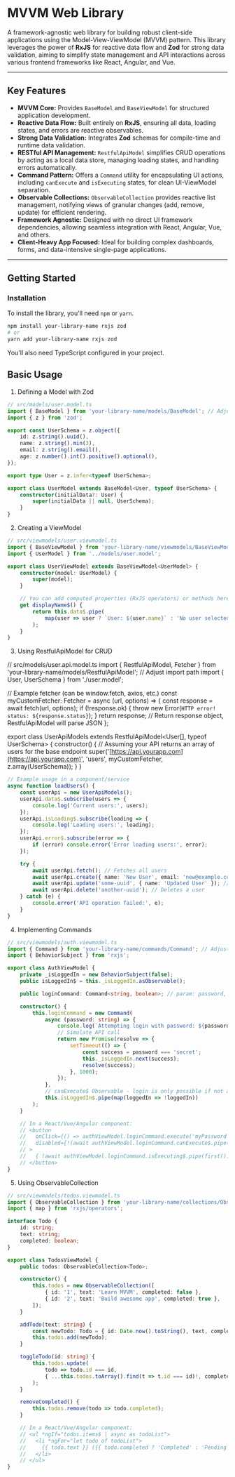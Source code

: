 # MVVM Web Library

A framework-agnostic web library for building robust client-side applications using the Model-View-ViewModel (MVVM) pattern. This library leverages the power of **RxJS** for reactive data flow and **Zod** for strong data validation, aiming to simplify state management and API interactions across various frontend frameworks like React, Angular, and Vue.

---

## Key Features

* **MVVM Core:** Provides `BaseModel` and `BaseViewModel` for structured application development.
* **Reactive Data Flow:** Built entirely on **RxJS**, ensuring all data, loading states, and errors are reactive observables.
* **Strong Data Validation:** Integrates **Zod** schemas for compile-time and runtime data validation.
* **RESTful API Management:** `RestfulApiModel` simplifies CRUD operations by acting as a local data store, managing loading states, and handling errors automatically.
* **Command Pattern:** Offers a `Command` utility for encapsulating UI actions, including `canExecute` and `isExecuting` states, for clean UI-ViewModel separation.
* **Observable Collections:** `ObservableCollection` provides reactive list management, notifying views of granular changes (add, remove, update) for efficient rendering.
* **Framework Agnostic:** Designed with no direct UI framework dependencies, allowing seamless integration with React, Angular, Vue, and others.
* **Client-Heavy App Focused:** Ideal for building complex dashboards, forms, and data-intensive single-page applications.

---

## Getting Started

### Installation

To install the library, you'll need `npm` or `yarn`.

```bash
npm install your-library-name rxjs zod
# or
yarn add your-library-name rxjs zod
```


You'll also need TypeScript configured in your project.

## Basic Usage
1. Defining a Model with Zod

```typescript
// src/models/user.model.ts
import { BaseModel } from 'your-library-name/models/BaseModel'; // Adjust import path
import { z } from 'zod';

export const UserSchema = z.object({
    id: z.string().uuid(),
    name: z.string().min(3),
    email: z.string().email(),
    age: z.number().int().positive().optional(),
});

export type User = z.infer<typeof UserSchema>;

export class UserModel extends BaseModel<User, typeof UserSchema> {
    constructor(initialData?: User) {
        super(initialData || null, UserSchema);
    }
}
```

2. Creating a ViewModel
```typescript
// src/viewmodels/user.viewmodel.ts
import { BaseViewModel } from 'your-library-name/viewmodels/BaseViewModel'; // Adjust import path
import { UserModel } from '../models/user.model';

export class UserViewModel extends BaseViewModel<UserModel> {
    constructor(model: UserModel) {
        super(model);
    }

    // You can add computed properties (RxJS operators) or methods here
    get displayName$() {
        return this.data$.pipe(
            map(user => user ? `User: ${user.name}` : 'No user selected')
        );
    }
}
```

3. Using RestfulApiModel for CRUD


// src/models/user.api.model.ts
import { RestfulApiModel, Fetcher } from 'your-library-name/models/RestfulApiModel'; // Adjust import path
import { User, UserSchema } from './user.model';

// Example fetcher (can be window.fetch, axios, etc.)
const myCustomFetcher: Fetcher = async (url, options) => {
    const response = await fetch(url, options);
    if (!response.ok) {
        throw new Error(`HTTP error! status: ${response.status}`);
    }
    return response; // Return response object, RestfulApiModel will parse JSON
};

export class UserApiModels extends RestfulApiModel<User[], typeof UserSchema> {
    constructor() {
        // Assuming your API returns an array of users for the base endpoint
        super('[https://api.yourapp.com](https://api.yourapp.com)', 'users', myCustomFetcher, z.array(UserSchema));
    }
}

```typescript
// Example usage in a component/service
async function loadUsers() {
    const userApi = new UserApiModels();
    userApi.data$.subscribe(users => {
        console.log('Current users:', users);
    });
    userApi.isLoading$.subscribe(loading => {
        console.log('Loading users:', loading);
    });
    userApi.error$.subscribe(error => {
        if (error) console.error('Error loading users:', error);
    });

    try {
        await userApi.fetch(); // Fetches all users
        await userApi.create({ name: 'New User', email: 'new@example.com' }); // Creates a new user
        await userApi.update('some-uuid', { name: 'Updated User' }); // Updates a user
        await userApi.delete('another-uuid'); // Deletes a user
    } catch (e) {
        console.error('API operation failed:', e);
    }
}
```

4. Implementing Commands

```typescript
// src/viewmodels/auth.viewmodel.ts
import { Command } from 'your-library-name/commands/Command'; // Adjust import path
import { BehaviorSubject } from 'rxjs';

export class AuthViewModel {
    private _isLoggedIn = new BehaviorSubject(false);
    public isLoggedIn$ = this._isLoggedIn.asObservable();

    public loginCommand: Command<string, boolean>; // param: password, result: success boolean

    constructor() {
        this.loginCommand = new Command(
            async (password: string) => {
                console.log(`Attempting login with password: ${password}`);
                // Simulate API call
                return new Promise(resolve => {
                    setTimeout(() => {
                        const success = password === 'secret';
                        this._isLoggedIn.next(success);
                        resolve(success);
                    }, 1000);
                });
            },
            // canExecute$ Observable - login is only possible if not already logged in
            this.isLoggedIn$.pipe(map(loggedIn => !loggedIn))
        );
    }

    // In a React/Vue/Angular component:
    // <button
    //   onClick={() => authViewModel.loginCommand.execute('myPassword')}
    //   disabled={!(await authViewModel.loginCommand.canExecute$.pipe(first()).toPromise()) || (await authViewModel.loginCommand.isExecuting$.pipe(first()).toPromise())}
    // >
    //   { (await authViewModel.loginCommand.isExecuting$.pipe(first()).toPromise()) ? 'Logging in...' : 'Login' }
    // </button>
}
```

5. Using ObservableCollection
```typescript
// src/viewmodels/todos.viewmodel.ts
import { ObservableCollection } from 'your-library-name/collections/ObservableCollection'; // Adjust import path
import { map } from 'rxjs/operators';

interface Todo {
    id: string;
    text: string;
    completed: boolean;
}

export class TodosViewModel {
    public todos: ObservableCollection<Todo>;

    constructor() {
        this.todos = new ObservableCollection([
            { id: '1', text: 'Learn MVVM', completed: false },
            { id: '2', text: 'Build awesome app', completed: true },
        ]);
    }

    addTodo(text: string) {
        const newTodo: Todo = { id: Date.now().toString(), text, completed: false };
        this.todos.add(newTodo);
    }

    toggleTodo(id: string) {
        this.todos.update(
            todo => todo.id === id,
            { ...this.todos.toArray().find(t => t.id === id)!, completed: !this.todos.toArray().find(t => t.id === id)!.completed }
        );
    }

    removeCompleted() {
        this.todos.remove(todo => todo.completed);
    }

    // In a React/Vue/Angular component:
    // <ul *ngIf="todos.items$ | async as todoList">
    //   <li *ngFor="let todo of todoList">
    //     {{ todo.text }} ({{ todo.completed ? 'Completed' : 'Pending' }})
    //   </li>
    // </ul>
}
```